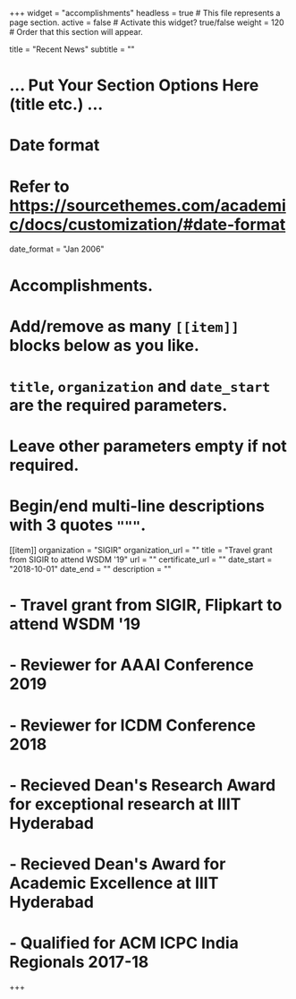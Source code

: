+++
widget = "accomplishments"
headless = true  # This file represents a page section.
active = false  # Activate this widget? true/false
weight = 120  # Order that this section will appear.

title = "Recent News"
subtitle = ""

# ... Put Your Section Options Here (title etc.) ...

# Date format
#   Refer to https://sourcethemes.com/academic/docs/customization/#date-format
date_format = "Jan 2006"

# Accomplishments.
#   Add/remove as many `[[item]]` blocks below as you like.
#   `title`, `organization` and `date_start` are the required parameters.
#   Leave other parameters empty if not required.
#   Begin/end multi-line descriptions with 3 quotes `"""`.

[[item]]
  organization = "SIGIR"
  organization_url = ""
  title = "Travel grant from SIGIR to attend WSDM '19"
  url = ""
  certificate_url = ""
  date_start = "2018-10-01"
  date_end = ""
  description = ""

# - Travel grant from SIGIR, Flipkart to attend WSDM '19
# - Reviewer for AAAI Conference 2019
# - Reviewer for ICDM Conference 2018
# - Recieved Dean's Research Award for exceptional research at IIIT Hyderabad
# - Recieved Dean's Award for Academic Excellence at IIIT Hyderabad
# - Qualified for ACM ICPC India Regionals 2017-18

+++